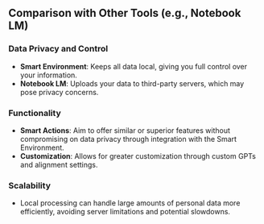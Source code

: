 ## Comparison with Other Tools (e.g., Notebook LM)

### Data Privacy and Control
- **Smart Environment**: Keeps all data local, giving you full control over your information.
- **Notebook LM**: Uploads your data to third-party servers, which may pose privacy concerns.

### Functionality
- **Smart Actions**: Aim to offer similar or superior features without compromising on data privacy through integration with the Smart Environment.
- **Customization**: Allows for greater customization through custom GPTs and alignment settings.

### Scalability
- Local processing can handle large amounts of personal data more efficiently, avoiding server limitations and potential slowdowns.